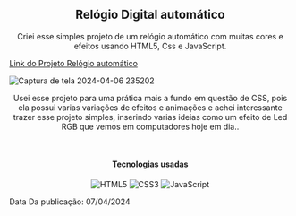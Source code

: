 <h2 style="text-align:center">Relógio Digital automático</h2>

<p style="text-align:center">Criei esse simples projeto de um relógio automático com muitas cores e efeitos usando HTML5, Css e JavaScript.</p>

<a href="https://deividsonhenrique.github.io/Relogio-Digital/">Link do Projeto Relógio automático</a>

![Captura de tela 2024-04-06 235202](https://github.com/DeividsonHenrique/Relogio-Digital/assets/109252541/57271133-84ce-40b1-93b3-384bb2371127)



<p style="text-align:center">Usei esse projeto para uma prática mais a fundo em questão de CSS, pois ela possui varias variações de efeitos e animações e achei interessante trazer esse projeto simples, inserindo varias ideias como um efeito de Led RGB que vemos em computadores hoje em dia..</p>
<br>


<h4 style="text-align:center">Tecnologias usadas</h4>

<div style="text-align:center">

![HTML5](https://img.shields.io/badge/html5-%23E34F26.svg?style=for-the-badge&logo=html5&logoColor=white) ![CSS3](https://img.shields.io/badge/css3-%231572B6.svg?style=for-the-badge&logo=css3&logoColor=white) ![JavaScript](https://img.shields.io/badge/javascript-%23323330.svg?style=for-the-badge&logo=javascript&logoColor=%23F7DF1E)

</div>

<p>Data Da publicação: 07/04/2024</p>
